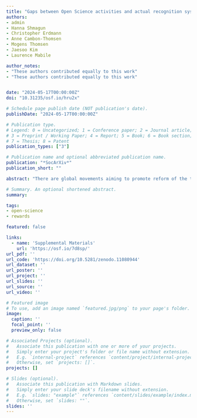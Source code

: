 ```yaml
---
title: "Gaps between Open Science activities and actual recognition systems: Insights from  an international survey"
authors:
- admin
- Hanna Shmagun
- Christopher Erdmann
- Anne Cambon-Thomsen
- Mogens Thomsen
- Jaesoo Kim
- Laurence Mabile

author_notes:
- "These authors contributed equally to this work"
- "These authors contributed equally to this work"


date: "2024-05-17T00:00:00Z"
doi: "10.31235/osf.io/hru2x"

# Schedule page publish date (NOT publication's date).
publishDate: "2024-05-17T00:00:00Z"

# Publication type.
# Legend: 0 = Uncategorized; 1 = Conference paper; 2 = Journal article;
# 3 = Preprint / Working Paper; 4 = Report; 5 = Book; 6 = Book section;
# 7 = Thesis; 8 = Patent
publication_types: ["3"]

# Publication name and optional abbreviated publication name.
publication: "*SocArXiv*"
publication_short: ""

abstract: "There are global movements aiming to promote reform of the traditional research evaluation and reward systems. However, a comprehensive picture of the existing best practices and efforts across various institutions to integrate Open Science into these frameworks remains underdeveloped and not fully known. The aim of this study was to identify perceptions and expectations of various research communities worldwide regarding how Open Science activities are (or should be) formally recognised and rewarded. To achieve this, a global survey was conducted in the framework of the Research Data Alliance, recruiting participants from five continents and 37 countries. Despite most participants reporting that their organisation had one form or another of formal Open Science policies, the majority indicated that their organisation lacks any initiative or tool that provides specific credits or rewards for Open Science activities. For instance, researchers from France, the United States, the Netherlands and Finland affirmed having such mechanisms in place. The study found that, among various Open Science activities, Open or FAIR data management and sharing stood out as especially deserving of explicit recognition and credit. Open Science indicators in research evaluation and/or career progression processes emerged as the most preferred type of reward."

# Summary. An optional shortened abstract.
summary:

tags:
- open-science
- rewards

featured: false

links:
  - name: 'Supplemental Materials'
    url: 'https://osf.io/7d8sp/'
url_pdf: ''
url_code: 'https://doi.org/10.5281/zenodo.11080944'
url_dataset: ''
url_poster: ''
url_project: ''
url_slides: ''
url_source: ''
url_video: ''

# Featured image
# To use, add an image named `featured.jpg/png` to your page's folder.
image:
  caption: ''
  focal_point: ''
  preview_only: false

# Associated Projects (optional).
#   Associate this publication with one or more of your projects.
#   Simply enter your project's folder or file name without extension.
#   E.g. `internal-project` references `content/project/internal-project/index.md`.
#   Otherwise, set `projects: []`.
projects: []

# Slides (optional).
#   Associate this publication with Markdown slides.
#   Simply enter your slide deck's filename without extension.
#   E.g. `slides: "example"` references `content/slides/example/index.md`.
#   Otherwise, set `slides: ""`.
slides: ''
---
```


